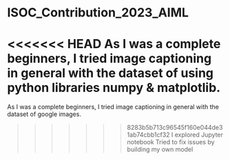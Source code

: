 # ISOC_Contribution_2023_AIML
<<<<<<< HEAD
As I was a complete beginners, I tried image captioning in general with the dataset of using python libraries numpy & matplotlib.
=======
As I was a complete beginners, I tried image captioning in general with the dataset of google images.
>>>>>>> 8283b5b713c96545f160e044de31ab74cbb1cf32
I explored Jupyter notebook 
Tried to fix issues by building my own model
